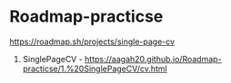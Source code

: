 # Roadmap-practicse

https://roadmap.sh/projects/single-page-cv

1. SinglePageCV - https://aagah20.github.io/Roadmap-practicse/1.%20SinglePageCV/cv.html
